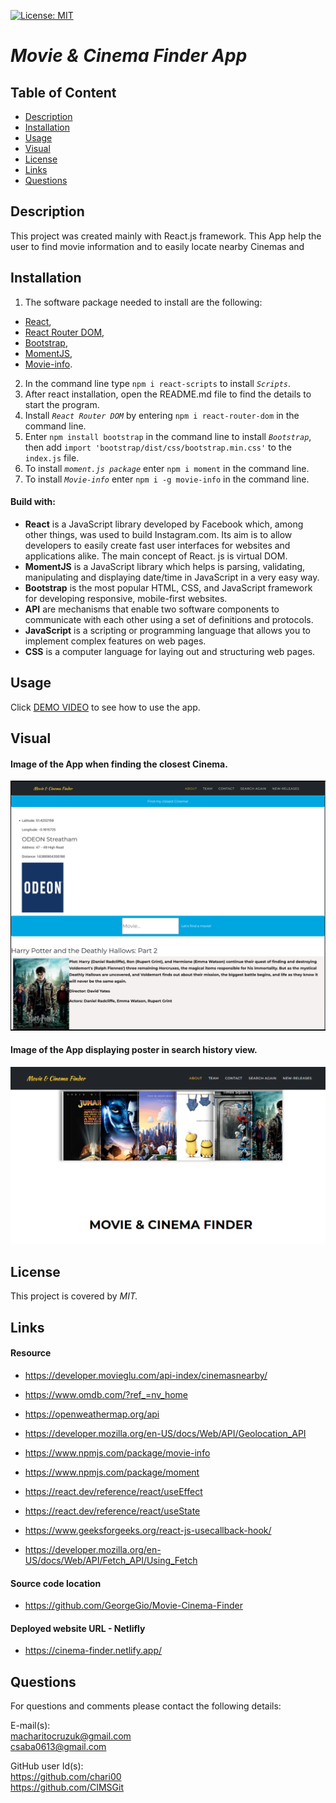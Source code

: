 [![License: MIT](https://img.shields.io/badge/License-MIT-yellow.svg)](https://opensource.org/licenses/MIT)

# _**Movie & Cinema Finder App**_

  ## Table of Content 
- [Description](#Description)
- [Installation](#Installation)
- [Usage](#Usage)
- [Visual](#Visual)
- [License](#License)
- [Links](#Links)
- [Questions](#Questions)

## Description
This project was created mainly with React.js framework. This
App help the user to find movie information and to easily locate nearby Cinemas and   

## Installation 
1. The software package needed to install are the following:
- [React](https://reactjs.org/docs/getting-started.html), 
- [React Router DOM](https://www.npmjs.com/package/react-router-dom), 
- [Bootstrap](https://react-bootstrap.github.io/getting-started/introduction/), 
- [MomentJS](https://www.npmjs.com/package/moment),
- [Movie-info](https://www.npmjs.com/package/movie-info).
2. In the command line type `npm i react-scripts` to install _`Scripts`_.
3. After react installation, open the README.md file to find the details to start the program.
4. Install _`React Router DOM`_ by entering `npm i react-router-dom` in the command line.
5. Enter `npm install bootstrap` in the command line to install _`Bootstrap`_, then add `import 'bootstrap/dist/css/bootstrap.min.css'` to the `index.js` file.
6. To install _`moment.js package`_ enter `npm i moment` in the command line.
7. To install _`Movie-info`_ enter `npm i -g movie-info` in the command line.

#### Build with:

- **React** is a JavaScript library developed by Facebook which, among other things, was used to build Instagram.com. Its aim is to allow developers to easily create fast user interfaces for websites and applications alike. The main concept of React. js is virtual DOM.
- **MomentJS** is a JavaScript library which helps is parsing, validating, manipulating and displaying date/time in JavaScript in a very easy way.
- **Bootstrap** is the most popular HTML, CSS, and JavaScript framework for developing responsive, mobile-first websites.
- **API** are mechanisms that enable two software components to communicate with each other using a set of definitions and protocols.
- **JavaScript** is a scripting or programming language that allows you to implement complex features on web pages.
- **CSS** is a computer language for laying out and structuring web pages.

## Usage
Click [DEMO VIDEO](https://user-images.githubusercontent.com/116744496/227040376-359a23cc-7280-4857-a70d-e9a1bcbb825f.mp4) to see how to use the app.

## Visual
#### Image of the App when finding the closest Cinema.
![Nearby-Cinema](public/assets/img/nearbyCinema.png)

#### Image of the App displaying poster in search history view.
![Search-history](public/assets/img/searchHistoryPoster.png)

## License
This project is covered by _MIT._

## Links

#### Resource 

- https://developer.movieglu.com/api-index/cinemasnearby/ 

- https://www.omdb.com/?ref_=nv_home 

- https://openweathermap.org/api 

- https://developer.mozilla.org/en-US/docs/Web/API/Geolocation_API 

- https://www.npmjs.com/package/movie-info 

- https://www.npmjs.com/package/moment 

- https://react.dev/reference/react/useEffect 

- https://react.dev/reference/react/useState 

- https://www.geeksforgeeks.org/react-js-usecallback-hook/ 

- https://developer.mozilla.org/en-US/docs/Web/API/Fetch_API/Using_Fetch 


#### Source code location

- https://github.com/GeorgeGio/Movie-Cinema-Finder 

#### Deployed website URL - Netlifly

- https://cinema-finder.netlify.app/ 

## Questions
For questions and comments please contact the following details:

E-mail(s): <br>
macharitocruzuk@gmail.com <br>
csaba0613@gmail.com

GitHub user Id(s):<br>
https://github.com/chari00 <br>
https://github.com/CIMSGit
  